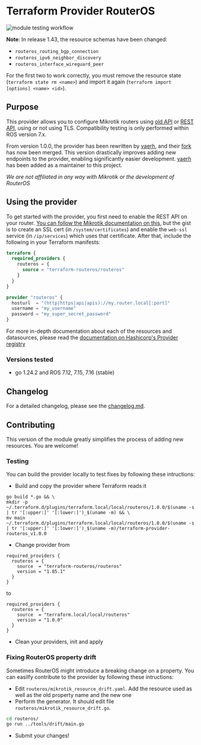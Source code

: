 # Terraform Provider RouterOS

![module testing workflow](https://github.com/GNewbury1/terraform-provider-routeros/actions/workflows/release.yml/badge.svg?branch=main)

**Note**: In release 1.43, the resource schemas have been changed:
* `routeros_routing_bgp_connection`
* `routeros_ipv6_neighbor_discovery`
* `routeros_interface_wireguard_peer`

For the first two to work correctly, you must remove the resource state (`terraform state rm <name>`) and import it again (`terraform import [options] <name> <id>`).

## Purpose

This provider allows you to configure Mikrotik routers using [old API](https://help.mikrotik.com/docs/display/ROS/API) or [REST API](https://help.mikrotik.com/docs/display/ROS/REST+API), using or not using TLS.
Compatibility testing is only performed within ROS version 7.x.

From version 1.0.0, the provider has been rewritten by [vaerh](https://github.com/vaerh), and their [fork](https://github.com/vaerh/terraform-provider-routeros) has now been merged. This version drastically improves adding new endpoints to the provider, enabling significantly easier development. [vaerh](https://github.com/vaerh) has been added as a maintainer to this project.

_We are not affiliated in any way with Mikrotik or the development of RouterOS_
## Using the provider

To get started with the provider, you first need to enable the REST API on your router. [You can follow the Mikrotik documentation on this](https://help.mikrotik.com/docs/display/ROS/REST+API), but the gist is to create an SSL cert (in `/system/certificates`) and enable the `web-ssl` service (in `/ip/services`) which uses that certificate. After that, include the following in your Terraform manifests:

```terraform
terraform {
  required_providers {
    routeros = {
      source = "terraform-routeros/routeros"
    }
  }
}

provider "routeros" {
  hosturl  = "(http|https|api|apis)://my.router.local[:port]"
  username = "my_username"
  password = "my_super_secret_password"
}

```

For more in-depth documentation about each of the resources and datasources, please read the [documentation on Hashicorp's Provider registry](https://registry.terraform.io/providers/terraform-routeros/routeros/latest/docs)

### Versions tested

- go 1.24.2 and ROS 7.12, 7.15, 7.16 (stable)

## Changelog

For a detailed changelog, please see the [changelog.md](CHANGELOG.md).

## Contributing
This version of the module greatly simplifies the process of adding new resources.
You are welcome!

### Testing

You can build the provider locally to test fixes by following these intructions:
- Build and copy the provider where Terraform reads it
```
go build *.go && \
mkdir -p ~/.terraform.d/plugins/terraform.local/local/routeros/1.0.0/$(uname -s | tr '[:upper:]' '[:lower:]')_$(uname -m) && \
mv main ~/.terraform.d/plugins/terraform.local/local/routeros/1.0.0/$(uname -s | tr '[:upper:]' '[:lower:]')_$(uname -m)/terraform-provider-routeros_v1.0.0
```
- Change provider from 
```hcl
required_providers {
  routeros = {
    source  = "terraform-routeros/routeros"
    version = "1.85.1"
  }
}
```

to
```hcl
required_providers {
  routeros = {
    source  = "terraform.local/local/routeros"
    version = "1.0.0"
  }
}
```
- Clean your providers, init and apply

### Fixing RouterOS property drift

Sometimes RouterOS might introduce a breaking change on a property. You can easilfy contribute to the provider by following these intructions:

- Edit `routeros/mikrotik_resource_drift.yaml`. Add the resource used as well as the old property name and the new one
- Perform the generator. It should edit file `routeros/mikrotik_resource_drift.go`.
```bash
cd routeros/
go run ../tools/drift/main.go
```
- Submit your changes!
